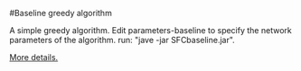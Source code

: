 #Baseline greedy algorithm

A simple greedy algorithm. Edit parameters-baseline to specify the network parameters of the algorithm.
run: "jave -jar SFCbaseline.jar".

[More details.](https://rodispantelis.github.io/SFC-Embedding/)